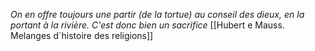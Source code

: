 *On en offre toujours une partir (de la tortue) au conseil des dieux, en la portant à la rivière. C'est donc bien un sacrifice* [[Hubert e Mauss. Melanges d´histoire des religions]]